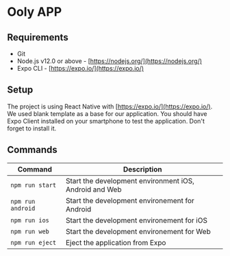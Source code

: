 # Ooly APP
## Requirements

- Git
- Node.js v12.0 or above - [https://nodejs.org/](https://nodejs.org/)
- Expo CLI - [https://expo.io/](https://expo.io/)

## Setup

The project is using React Native with [https://expo.io/](https://expo.io/). We used blank template as a base for our application. You should have Expo Client installed on your smartphone to test the application. Don't forget to install it.

## Commands

| Command                 | Description                                    |
| ----------------------- | ---------------------------------------------- |
| `npm run start`           | Start the development environment iOS, Android and Web                  |
| `npm run android`  | Start the development environement for Android                   |
| `npm run ios`  | Start the development environement for iOS          |
| `npm run web`   | Start the development environement for Web            |
| `npm run eject`   | Eject the application from Expo           |